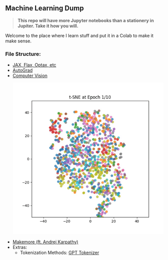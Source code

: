 ## Machine Learning Dump

> **This repo will have more Jupyter notebooks than a stationery in Jupiter. Take it how you will.**

Welcome to the place where I learn stuff and put it in a Colab to make it make sense.

### File Structure:

- [JAX, Flax, Optax, etc](jax/)
- [AutoGrad](autograd/)
- [Computer Vision](computer_vision/)
  <p align="left">
    <img src="./docs/latent_space_evolution_tsne.gif" width="600">
  </p>
- [Makemore (ft. Andrej Karpathy)](makemore/)
- Extras:
  - Tokenization Methods: [GPT Tokenizer](./GPT_Tokenizer.ipynb)
